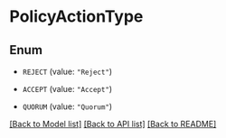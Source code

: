 # PolicyActionType

## Enum


* `REJECT` (value: `"Reject"`)

* `ACCEPT` (value: `"Accept"`)

* `QUORUM` (value: `"Quorum"`)


[[Back to Model list]](../README.md#documentation-for-models) [[Back to API list]](../README.md#documentation-for-api-endpoints) [[Back to README]](../README.md)


